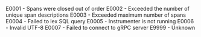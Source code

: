 E0001 - Spans were closed out of order
E0002 - Exceeded the number of unique span descriptions
E0003 - Exceeded maximum number of spans
E0004 - Failed to lex SQL query
E0005 - Instrumenter is not running
E0006 - Invalid UTF-8
E0007 - Failed to connect to gRPC server
E9999 - Unknown
